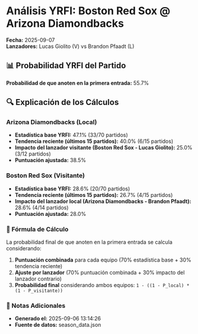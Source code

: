 # Análisis YRFI: Boston Red Sox @ Arizona Diamondbacks

**Fecha:** 2025-09-07  
**Lanzadores:** Lucas Giolito (V) vs Brandon Pfaadt (L)

## 📊 Probabilidad YRFI del Partido

**Probabilidad de que anoten en la primera entrada:** 55.7%

## 🔍 Explicación de los Cálculos

### Arizona Diamondbacks (Local)
- **Estadística base YRFI:** 47.1% (33/70 partidos)
- **Tendencia reciente (últimos 15 partidos):** 40.0% (6/15 partidos)
- **Impacto del lanzador visitante (Boston Red Sox - Lucas Giolito):** 25.0% (3/12 partidos)
- **Puntuación ajustada:** 38.5%

### Boston Red Sox (Visitante)
- **Estadística base YRFI:** 28.6% (20/70 partidos)
- **Tendencia reciente (últimos 15 partidos):** 26.7% (4/15 partidos)
- **Impacto del lanzador local (Arizona Diamondbacks - Brandon Pfaadt):** 28.6% (4/14 partidos)
- **Puntuación ajustada:** 28.0%

### 📝 Fórmula de Cálculo

La probabilidad final de que anoten en la primera entrada se calcula considerando:
1. **Puntuación combinada** para cada equipo (70% estadística base + 30% tendencia reciente)
2. **Ajuste por lanzador** (70% puntuación combinada + 30% impacto del lanzador contrario)
3. **Probabilidad final** considerando ambos equipos: `1 - ((1 - P_local) * (1 - P_visitante))`

### 📌 Notas Adicionales

- **Generado el:** 2025-09-06 13:14:26
- **Fuente de datos:** season_data.json
